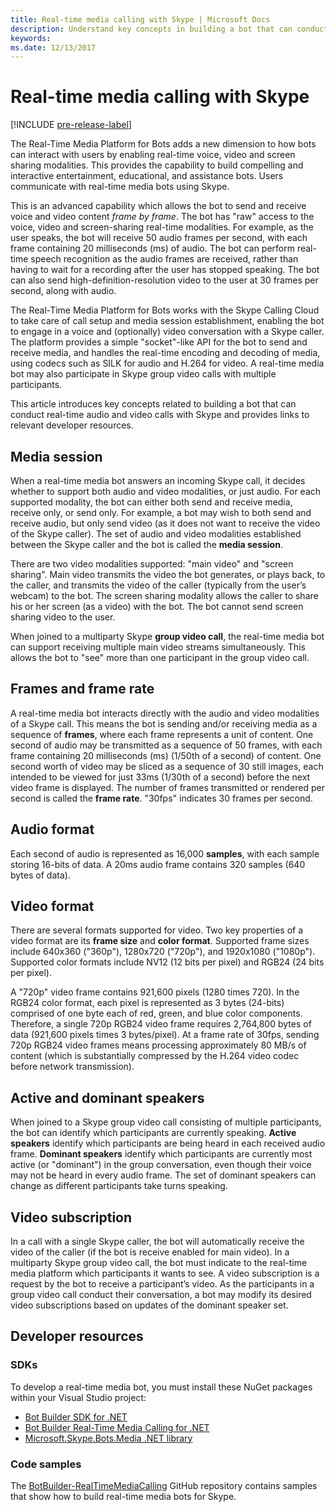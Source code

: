```yaml
---
title: Real-time media calling with Skype | Microsoft Docs
description: Understand key concepts in building a bot that can conduct real-time audio and video calls with Skype, using the Bot Builder SDK for .NET.
keywords: 
ms.date: 12/13/2017
---
```


# Real-time media calling with Skype

[!INCLUDE [pre-release-label](../includes/pre-release-label-v3.md)]

The Real-Time Media Platform for Bots adds a new dimension to how bots can interact with users by enabling real-time voice, video and screen sharing modalities. This provides the capability to build compelling and interactive entertainment, educational, and assistance bots. Users communicate with real-time media bots using Skype.

This is an advanced capability which allows the bot to send and receive voice and video content *frame by frame*. The bot has "raw" access to the voice, video and screen-sharing real-time modalities. For example, as the user speaks, the bot will receive 50 audio frames per second, with each frame containing 20 milliseconds (ms) of audio. The bot can perform real-time speech recognition as the audio frames are received, rather than having to wait for a recording after the user has stopped speaking. The bot can also send high-definition-resolution video to the user at 30 frames per second, along with audio.

The Real-Time Media Platform for Bots works with the Skype Calling Cloud to take care of call setup and media session establishment, enabling the bot to engage in a voice and (optionally) video conversation with a Skype caller. The platform provides a simple "socket"-like API for the bot to send and receive media, and handles the real-time encoding and decoding of media, using codecs such as SILK for audio and H.264 for video. A real-time media bot may also participate in Skype group video calls with multiple participants.

This article introduces key concepts related to building a bot that can conduct real-time audio and video calls with Skype and provides links to relevant developer resources.

## Media session
When a real-time media bot answers an incoming Skype call, it decides whether to support both audio and video modalities, or just audio. For each supported modality, the bot can either both send and receive media, receive only, or send only. For example, a bot may wish to both send and receive audio, but only send video (as it does not want to receive the video of the Skype caller). The set of audio and video modalities established between the Skype caller and the bot is called the **media session**.

There are two video modalities supported: "main video" and "screen sharing". Main video transmits the video the bot generates, or plays back, to the caller, and transmits the video of the caller (typically from the user’s webcam) to the bot. The screen sharing modality allows the caller to share his or her screen (as a video) with the bot. The bot cannot send screen sharing video to the user.

When joined to a multiparty Skype **group video call**, the real-time media bot can support receiving multiple main video streams simultaneously. This allows the bot to "see" more than one participant in the group video call.

## Frames and frame rate
A real-time media bot interacts directly with the audio and video modalities of a Skype call. This means the bot is sending and/or receiving media as a sequence of **frames**, where each frame represents a unit of content. One second of audio may be transmitted as a sequence of 50 frames, with each frame containing 20 milliseconds (ms) (1/50th of a second) of content. One second worth of video may be sliced as a sequence of 30 still images, each intended to be viewed for just 33ms (1/30th of a second) before the next video frame is displayed. The number of frames transmitted or rendered per second is called the **frame rate**. "30fps" indicates 30 frames per second.

## Audio format
Each second of audio is represented as 16,000 **samples**, with each sample storing 16-bits of data. A 20ms audio frame contains 320 samples (640 bytes of data).

## Video format
There are several formats supported for video. Two key properties of a video format are its **frame size** and **color format**. Supported frame sizes include 640x360 ("360p"), 1280x720 ("720p"), and 1920x1080 ("1080p"). Supported color formats include NV12 (12 bits per pixel) and RGB24 (24 bits per pixel).

A "720p" video frame contains 921,600 pixels (1280 times 720). In the RGB24 color format, each pixel is represented as 3 bytes (24-bits) comprised of one byte each of red, green, and blue color components. Therefore, a single 720p RGB24 video frame requires 2,764,800 bytes of data (921,600 pixels times 3 bytes/pixel). At a frame rate of 30fps, sending 720p RGB24 video frames means processing approximately 80 MB/s of content (which is substantially compressed by the H.264 video codec before network transmission).

## Active and dominant speakers
When joined to a Skype group video call consisting of multiple participants, the bot can identify which participants are currently speaking. **Active speakers** identify which participants are being heard in each received audio frame. **Dominant speakers** identify which participants are currently most active (or "dominant") in the group conversation, even though their voice may not be heard in every audio frame. The set of dominant speakers can change as different participants take turns speaking.

## Video subscription
In a call with a single Skype caller, the bot will automatically receive the video of the caller (if the bot is receive enabled for main video). In a multiparty Skype group video call, the bot must indicate to the real-time media platform which participants it wants to see. A video subscription is a request by the bot to receive a participant’s video. As the participants in a group video call conduct their conversation, a bot may modify its desired video subscriptions based on updates of the dominant speaker set.

## Developer resources 

### SDKs

To develop a real-time media bot, you must install these NuGet packages within your Visual Studio project:

- [Bot Builder SDK for .NET](bot-builder-dotnet-overview.md)
- [Bot Builder Real-Time Media Calling for .NET](https://www.nuget.org/packages?q=Bot.Builder.RealTimeMediaCalling)
- [Microsoft.Skype.Bots.Media .NET library](https://www.nuget.org/packages?q=Microsoft.Skype.Bots.Media)

### Code samples

The [BotBuilder-RealTimeMediaCalling](https://github.com/Microsoft/BotBuilder-RealTimeMediaCalling) GitHub repository contains samples that show how to build real-time media bots for Skype.